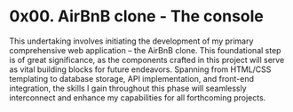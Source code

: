 # 0x00. AirBnB clone - The console #
This undertaking involves initiating the development of my primary comprehensive web application – the AirBnB clone. This foundational step is of great significance, as the components crafted in this project will serve as vital building blocks for future endeavors. Spanning from HTML/CSS templating to database storage, API implementation, and front-end integration, the skills I gain throughout this phase will seamlessly interconnect and enhance my capabilities for all forthcoming projects.
